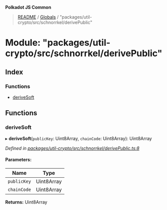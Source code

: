**Polkadot JS Common**

> [README](../README.md) / [Globals](../globals.md) / "packages/util-crypto/src/schnorrkel/derivePublic"

# Module: "packages/util-crypto/src/schnorrkel/derivePublic"

## Index

### Functions

* [deriveSoft](_packages_util_crypto_src_schnorrkel_derivepublic_.md#derivesoft)

## Functions

### deriveSoft

▸ **deriveSoft**(`publicKey`: Uint8Array, `chainCode`: Uint8Array): Uint8Array

*Defined in [packages/util-crypto/src/schnorrkel/derivePublic.ts:8](https://github.com/polkadot-js/common/blob/bd1735ca/packages/util-crypto/src/schnorrkel/derivePublic.ts#L8)*

#### Parameters:

Name | Type |
------ | ------ |
`publicKey` | Uint8Array |
`chainCode` | Uint8Array |

**Returns:** Uint8Array
